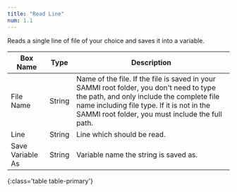 ```yaml
---
title: "Read Line"
num: 1.1
---
```


Reads a single line of file of your choice and saves it into a variable.

| Box Name | Type | Description |
|-------|--------|--------
|File Name|String|Name of the file. If the file is saved in your SAMMI root folder, you don't need to type the path, and only include the complete file name including file type. If it is not in the SAMMI root folder, you must include the full path.|
|Line|String|Line which should be read.|
|Save Variable As|String|Variable name the string is saved as.
{:class='table table-primary'}
